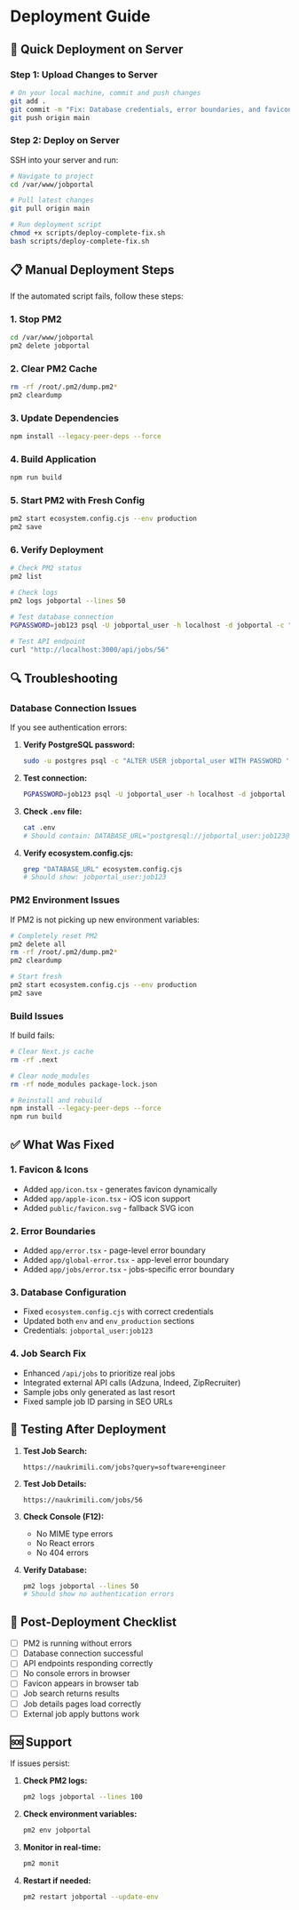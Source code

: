 # Deployment Guide

## 🚀 Quick Deployment on Server

### Step 1: Upload Changes to Server

```bash
# On your local machine, commit and push changes
git add .
git commit -m "Fix: Database credentials, error boundaries, and favicon"
git push origin main
```

### Step 2: Deploy on Server

SSH into your server and run:

```bash
# Navigate to project
cd /var/www/jobportal

# Pull latest changes
git pull origin main

# Run deployment script
chmod +x scripts/deploy-complete-fix.sh
bash scripts/deploy-complete-fix.sh
```

## 📋 Manual Deployment Steps

If the automated script fails, follow these steps:

### 1. Stop PM2
```bash
cd /var/www/jobportal
pm2 delete jobportal
```

### 2. Clear PM2 Cache
```bash
rm -rf /root/.pm2/dump.pm2*
pm2 cleardump
```

### 3. Update Dependencies
```bash
npm install --legacy-peer-deps --force
```

### 4. Build Application
```bash
npm run build
```

### 5. Start PM2 with Fresh Config
```bash
pm2 start ecosystem.config.cjs --env production
pm2 save
```

### 6. Verify Deployment
```bash
# Check PM2 status
pm2 list

# Check logs
pm2 logs jobportal --lines 50

# Test database connection
PGPASSWORD=job123 psql -U jobportal_user -h localhost -d jobportal -c "SELECT COUNT(*) FROM \"Job\";"

# Test API endpoint
curl "http://localhost:3000/api/jobs/56"
```

## 🔍 Troubleshooting

### Database Connection Issues

If you see authentication errors:

1. **Verify PostgreSQL password:**
   ```bash
   sudo -u postgres psql -c "ALTER USER jobportal_user WITH PASSWORD 'job123';"
   ```

2. **Test connection:**
   ```bash
   PGPASSWORD=job123 psql -U jobportal_user -h localhost -d jobportal -c "SELECT 1;"
   ```

3. **Check `.env` file:**
   ```bash
   cat .env
   # Should contain: DATABASE_URL="postgresql://jobportal_user:job123@localhost:5432/jobportal"
   ```

4. **Verify ecosystem.config.cjs:**
   ```bash
   grep "DATABASE_URL" ecosystem.config.cjs
   # Should show: jobportal_user:job123
   ```

### PM2 Environment Issues

If PM2 is not picking up new environment variables:

```bash
# Completely reset PM2
pm2 delete all
rm -rf /root/.pm2/dump.pm2*
pm2 cleardump

# Start fresh
pm2 start ecosystem.config.cjs --env production
pm2 save
```

### Build Issues

If build fails:

```bash
# Clear Next.js cache
rm -rf .next

# Clear node_modules
rm -rf node_modules package-lock.json

# Reinstall and rebuild
npm install --legacy-peer-deps --force
npm run build
```

## ✅ What Was Fixed

### 1. **Favicon & Icons**
- Added `app/icon.tsx` - generates favicon dynamically
- Added `app/apple-icon.tsx` - iOS icon support
- Added `public/favicon.svg` - fallback SVG icon

### 2. **Error Boundaries**
- Added `app/error.tsx` - page-level error boundary
- Added `app/global-error.tsx` - app-level error boundary  
- Added `app/jobs/error.tsx` - jobs-specific error boundary

### 3. **Database Configuration**
- Fixed `ecosystem.config.cjs` with correct credentials
- Updated both `env` and `env_production` sections
- Credentials: `jobportal_user:job123`

### 4. **Job Search Fix**
- Enhanced `/api/jobs` to prioritize real jobs
- Integrated external API calls (Adzuna, Indeed, ZipRecruiter)
- Sample jobs only generated as last resort
- Fixed sample job ID parsing in SEO URLs

## 🧪 Testing After Deployment

1. **Test Job Search:**
   ```
   https://naukrimili.com/jobs?query=software+engineer
   ```

2. **Test Job Details:**
   ```
   https://naukrimili.com/jobs/56
   ```

3. **Check Console (F12):**
   - No MIME type errors
   - No React errors
   - No 404 errors

4. **Verify Database:**
   ```bash
   pm2 logs jobportal --lines 50
   # Should show no authentication errors
   ```

## 📝 Post-Deployment Checklist

- [ ] PM2 is running without errors
- [ ] Database connection successful
- [ ] API endpoints responding correctly
- [ ] No console errors in browser
- [ ] Favicon appears in browser tab
- [ ] Job search returns results
- [ ] Job details pages load correctly
- [ ] External job apply buttons work

## 🆘 Support

If issues persist:

1. **Check PM2 logs:**
   ```bash
   pm2 logs jobportal --lines 100
   ```

2. **Check environment variables:**
   ```bash
   pm2 env jobportal
   ```

3. **Monitor in real-time:**
   ```bash
   pm2 monit
   ```

4. **Restart if needed:**
   ```bash
   pm2 restart jobportal --update-env
   ```
